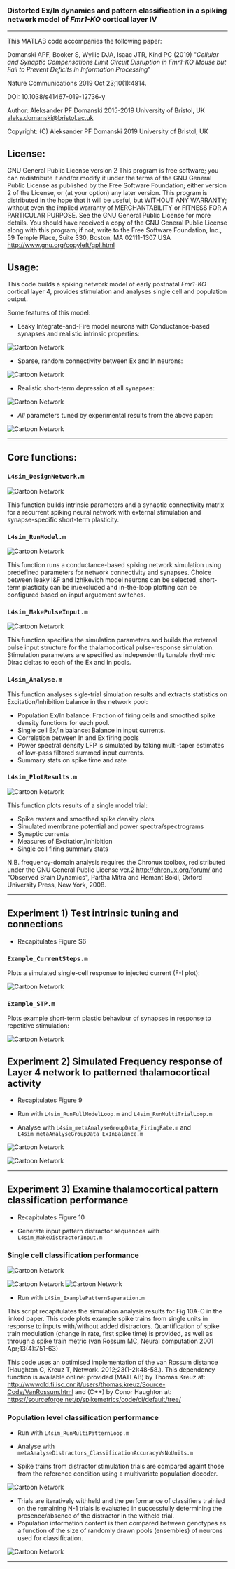 ### Distorted Ex/In dynamics and pattern classification in a spiking network model of _Fmr1-KO_ cortical layer IV
---

This MATLAB code accompanies the following paper: 

Domanski APF, Booker S, Wyllie DJA, Isaac JTR, Kind PC (2019)
"_Cellular and Synaptic Compensations Limit Circuit Disruption in Fmr1-KO Mouse but Fail to Prevent Deficits in Information Processing_"

Nature Communications 2019 Oct 23;10(1):4814. 

DOI: 10.1038/s41467-019-12736-y

Author: Aleksander PF Domanski 2015-2019 University of Bristol, UK aleks.domanski@bristol.ac.uk

Copyright: (C) Aleksander PF Domanski 2019 University of Bristol, UK

## License: 
GNU General Public License version 2
This program is free software; you can redistribute it and/or modify it under the terms of the GNU General Public License as published by the Free Software Foundation; either version 2 of the License, or (at your option) any later version.
This program is distributed in the hope that it will be useful, but WITHOUT ANY WARRANTY; without even the implied warranty of MERCHANTABILITY or FITNESS FOR A PARTICULAR PURPOSE.  See the GNU General Public License for more details.
You should have received a copy of the GNU General Public License along with this program; if not, write to the Free Software Foundation, Inc., 59 Temple Place, Suite 330, Boston, MA  02111-1307  USA
http://www.gnu.org/copyleft/gpl.html

## Usage:
This code builds a spiking network model of early postnatal _Fmr1-KO_ cortical layer 4, provides stimulation and analyses single cell and population output.

Some features of this model:
- Leaky Integrate-and-Fire model neurons with Conductance-based synapses and realistic intrinsic properties:

![Cartoon Network](Screenshots/Picture15.png)

- Sparse, random connectivity between Ex and In neurons:

![Cartoon Network](Screenshots/Picture13.png)

- Realistic short-term depression at all synapses:

![Cartoon Network](Screenshots/Picture16.png)

- _All_ parameters tuned by experimental results from the above paper:

![Cartoon Network](Screenshots/Picture14.png)

---

## Core functions:

### `L4sim_DesignNetwork.m`

![Cartoon Network](Screenshots/Picture1.jpg)

This function builds intrinsic parameters and a synaptic connectivity matrix for a recurrent spiking neural network with external stimulation and synapse-specific short-term plasticity.


### `L4sim_RunModel.m`

![Cartoon Network](Screenshots/Picture4.png)

This function runs a conductance-based spiking network simulation using predefined parameters for network connectivity and synapses. Choice between leaky I&F and Izhikevich model neurons can be selected, short-term plasticity can be in/excluded and in-the-loop plotting can be configured based on input arguement switches.


###  `L4sim_MakePulseInput.m`

![Cartoon Network](Screenshots/Picture2.png)

This function specifies the simulation parameters and builds the external pulse input structure for the thalamocortical pulse-response simulation. Stimulation parameters are specified as independently tunable rhythmic Dirac deltas to each of the Ex and In pools.


### `L4sim_Analyse.m`

This function analyses sigle-trial simulation results and extracts statistics on Excitation/Inhibition balance in the network pool:
- Population Ex/In balance:  Fraction of firing cells and smoothed spike density functions for each pool. 
- Single cell Ex/In balance: Balance in input currents. 
- Correlation between In and Ex firing pools
- Power spectral density LFP is simulated by taking multi-taper estimates of low-pass filtered summed input currents.
- Summary stats on spike time and rate


### `L4sim_PlotResults.m`

![Cartoon Network](Screenshots/Picture5.png)

This function plots results of a single model trial:
- Spike rasters and smoothed spike density plots
- Simulated membrane potential and power spectra/spectrograms
- Synaptic currents 
- Measures of Excitation/Inhibition
- Single cell firing summary stats

N.B. frequency-domain analysis requires the Chronux toolbox, redistributed under the GNU  General Public License ver.2
http://chronux.org/forum/ and "Observed Brain Dynamics", Partha Mitra and Hemant Bokil, Oxford University Press, New York, 2008.

---

## Experiment 1) Test intrinsic tuning and connections

- Recapitulates Figure S6

### `Example_CurrentSteps.m`

Plots a simulated single-cell response to injected current (F-I plot):

![Cartoon Network](Screenshots/Picture15.png)

### `Example_STP.m`

Plots example short-term plastic behaviour of synapses in response to repetitive stimulation:

![Cartoon Network](Screenshots/Picture16.png)

## Experiment 2) Simulated Frequency response of Layer 4 network to patterned thalamocortical activity 

- Recapitulates Figure 9

- Run with `L4sim_RunFullModelLoop.m` and `L4sim_RunMultiTrialLoop.m`
- Analyse with `L4sim_metaAnalyseGroupData_FiringRate.m` and `L4sim_metaAnalyseGroupData_ExInBalance.m`

![Cartoon Network](Screenshots/Picture2.png)

![Cartoon Network](Screenshots/Picture3.png)

---

## Experiment 3) Examine thalamocortical pattern classification performance

- Recapitulates Figure 10

- Generate input pattern distractor sequences with `L4sim_MakeDistractorInput.m`


### Single cell classification performance

![Cartoon Network](Screenshots/Picture7_2.png)

![Cartoon Network](Screenshots/Picture8.png) ![Cartoon Network](Screenshots/Picture9.png)

- Run with `L4Sim_ExamplePatternSeparation.m`

This script recapitulates the simulation analysis results for Fig 10A-C in the linked paper.
This code plots example spike trains from single units in response to inputs with/without added distractors.
Quantification of spike train modulation (change in rate, first spike time) is provided, as well as through a spike train metric 
(van Rossum MC, Neural computation 2001 Apr;13(4):751-63)

This code uses an optimised implementation of the van Rossum distance (Haughton C, Kreuz T, Network. 2012;23(1-2):48-58.). This dependency function is available online: provided (MATLAB) by Thomas Kreuz at: http://wwwold.fi.isc.cnr.it/users/thomas.kreuz/Source-Code/VanRossum.html 
and (C++) by Conor Haughton at:
https://sourceforge.net/p/spikemetrics/code/ci/default/tree/

### Population level classification performance

- Run with `L4sim_RunMultiPatternLoop.m`

- Analyse with `metaAnalyseDistractors_ClassificationAccuracyVsNoUnits.m`

- Spike trains from distractor stimulation trials are compared againt those from the reference condition using a multivariate population decoder.

![Cartoon Network](Screenshots/Picture10.png)

- Trials are iteratively withheld and the performance of classifiers trainied on the remaining N-1 trials is evaluated in successfully determining the presence/absence of the distractor in the witheld trial.
- Population information content is then compared between genotypes as a function of the size of randomly drawn pools (ensembles) of neurons used for classification.

![Cartoon Network](Screenshots/Picture11.png)

---

